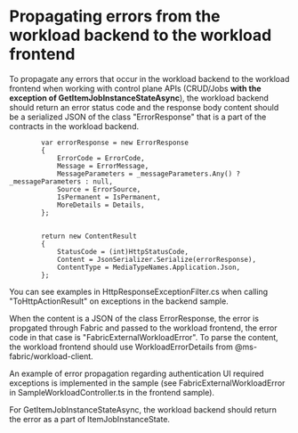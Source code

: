 # Propagating errors from the workload backend to the workload frontend
To propagate any errors that occur in the workload backend to the workload frontend when working with control plane APIs (CRUD/Jobs **with the exception of GetItemJobInstanceStateAsync**), the workload backend should return an error status code and the response body content should be a serialized JSON of the class "ErrorResponse" that is a part of the contracts in the workload backend. 

            var errorResponse = new ErrorResponse
            {
                ErrorCode = ErrorCode,
                Message = ErrorMessage,
                MessageParameters = _messageParameters.Any() ? _messageParameters : null,
                Source = ErrorSource,
                IsPermanent = IsPermanent,
                MoreDetails = Details,
            };
            
            
            return new ContentResult
            {
                StatusCode = (int)HttpStatusCode,
                Content = JsonSerializer.Serialize(errorResponse),
                ContentType = MediaTypeNames.Application.Json,
            };

You can see examples in HttpResponseExceptionFilter.cs when calling "ToHttpActionResult" on exceptions in the backend sample.

When the content is a JSON of the class ErrorResponse, the error is propgated through Fabric and passed to the workload frontend, the error code in that case is "FabricExternalWorkloadError".
To parse the content, the workload frontend should use WorkloadErrorDetails from @ms-fabric/workload-client.

An example of error propagation regarding authentication UI required exceptions is implemented in the sample (see FabricExternalWorkloadError in SampleWorkloadController.ts in the frontend sample).

For GetItemJobInstanceStateAsync, the workload backend should return the error as a part of ItemJobInstanceState.
